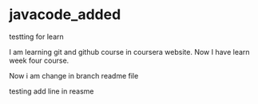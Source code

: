 # javacode_added
testting for learn 

I am learning git and github course in coursera website.
Now I  have learn week four course.

Now i am change in branch readme file


testing add line in reasme

